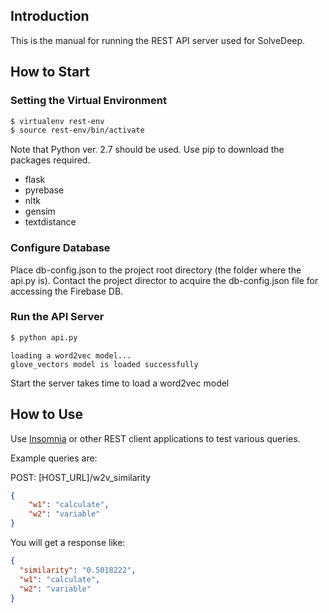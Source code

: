 ## Introduction

This is the manual for running the REST API server used for SolveDeep.

## How to Start

### Setting the Virtual Environment

```bash
$ virtualenv rest-env
$ source rest-env/bin/activate
```

Note that Python ver. 2.7 should be used. Use pip to download the packages required.

* flask
* pyrebase
* nltk
* gensim
* textdistance 

### Configure Database

Place db-config.json to the project root directory (the folder where the api.py is). Contact the project director to acquire the db-config.json file for accessing the Firebase DB.

### Run the API Server

```bash
$ python api.py
```

```
loading a word2vec model...
glove_vectors model is loaded successfully
```

Start the server takes time to load a word2vec model

## How to Use

Use [Insomnia](https://insomnia.rest/download/) or other REST client applications to test various queries.

Example queries are:

POST: [HOST\_URL]/w2v_similarity

```json
{
	"w1": "calculate",
	"w2": "variable"
}
```

You will get a response like:

```json
{
  "similarity": "0.5018222",
  "w1": "calculate",
  "w2": "variable"
}
```